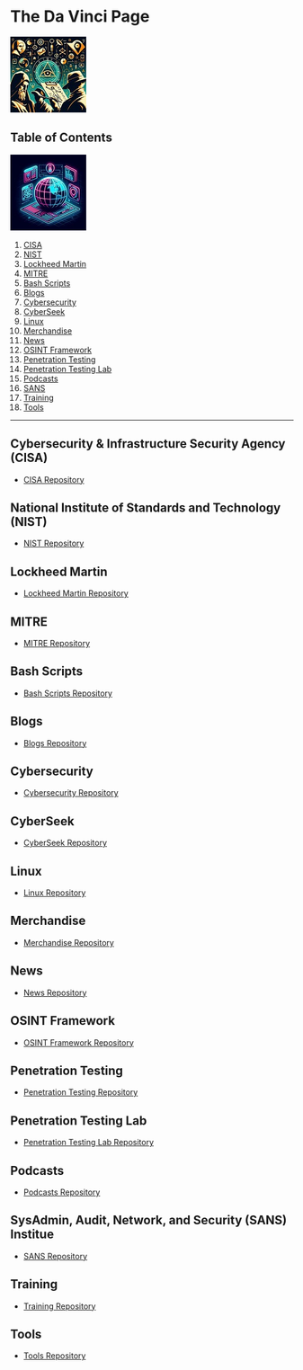 # The Da Vinci Page
![](https://github.com/Cra5h-Ov3rrid3/The-Da-Vinci-Page/blob/afc5b7bfa30dedd44661052bb3e60e4821d008e7/TDVP/TDVP_01.jpg)
## Table of Contents
![](https://github.com/Cra5h-Ov3rrid3/The-Da-Vinci-Page/blob/e8008dd7d8677ccb08e75e0f09b77101477a59bf/TDVP/TDVP_02.jpg)
1.  [CISA]()
2.  [NIST]()
3.  [Lockheed Martin]()
4.  [MITRE]()
5.  [Bash Scripts]()
6.  [Blogs]()
7.  [Cybersecurity]()
8.  [CyberSeek]()
9.  [Linux]()
10. [Merchandise]()
11. [News]()
12. [OSINT Framework]()
13. [Penetration Testing]()
14. [Penetration Testing Lab]()
15. [Podcasts]()
16. [SANS]()
17. [Training]()
18. [Tools]()
---
## Cybersecurity & Infrastructure Security Agency (CISA)
 - [CISA Repository](https://github.com/Cra5h-Ov3rrid3/Cybersecurity-Infrastructure-Security-Agency.git)
## National Institute of Standards and Technology (NIST)
 - [NIST Repository](https://github.com/Cra5h-Ov3rrid3/National-Institute-of-Standards-and-Technology.git)
## Lockheed Martin
 - [Lockheed Martin Repository](https://github.com/Cra5h-Ov3rrid3/Lockheed-Martin.git)
## MITRE
 - [MITRE Repository](https://github.com/Cra5h-Ov3rrid3/MITRE.git)
## Bash Scripts
 - [Bash Scripts Repository](https://github.com/Cra5h-Ov3rrid3/Bash-Scripts.git)
## Blogs
 - [Blogs Repository](https://github.com/Cra5h-Ov3rrid3/Blogs.git)
## Cybersecurity
 - [Cybersecurity Repository](https://github.com/Cra5h-Ov3rrid3/Cybersecurity.git)
## CyberSeek
 - [CyberSeek Repository](https://github.com/Cra5h-Ov3rrid3/CyberSeek.git)
## Linux
 - [Linux Repository](https://github.com/Cra5h-Ov3rrid3/Linux.git)
## Merchandise
 - [Merchandise Repository](https://github.com/Cra5h-Ov3rrid3/Merchandise.git)
## News
 - [News Repository](https://github.com/Cra5h-Ov3rrid3/News.git)
## OSINT Framework
 - [OSINT Framework Repository](https://github.com/Cra5h-Ov3rrid3/OSINT-Framework.git)
## Penetration Testing
 - [Penetration Testing Repository](https://github.com/Cra5h-Ov3rrid3/Penetration-Testing.git)
## Penetration Testing Lab
- [Penetration Testing Lab Repository](https://github.com/Cra5h-Ov3rrid3/Penetration-Testing-Lab.git)
## Podcasts
 - [Podcasts Repository](https://github.com/Cra5h-Ov3rrid3/Podcasts.git)
## SysAdmin, Audit, Network, and Security (SANS) Institue
 - [SANS Repository](https://github.com/Cra5h-Ov3rrid3/SysAdmin-Audit-Network-and-Security-Institue.git)
## Training
 - [Training Repository](https://github.com/Cra5h-Ov3rrid3/Training.git)
## Tools
 - [Tools Repository](https://github.com/Cra5h-Ov3rrid3/Tools.git)
